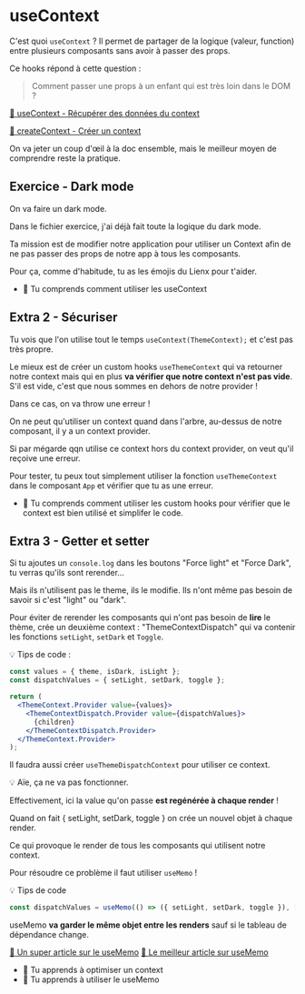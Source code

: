 # useContext

C'est quoi `useContext` ? Il permet de partager de la logique (valeur, function)
entre plusieurs composants sans avoir à passer des props.

Ce hooks répond à cette question :

> Comment passer une props à un enfant qui est très loin dans le DOM ?

[📖 useContext - Récupérer des données du context](https://beta.reactjs.org/apis/usecontext#passing-data-deeply-into-the-tree)

[📖 createContext - Créer un context](https://beta.reactjs.org/apis/react/createContext#createcontext)

On va jeter un coup d'œil à la doc ensemble, mais le meilleur moyen de comprendre reste la pratique.

## Exercice - Dark mode

On va faire un dark mode.

Dans le fichier exercice, j'ai déjà fait toute la logique du dark mode.

Ta mission est de modifier notre application pour utiliser un Context afin
de ne pas passer des props de notre app à tous les composants.

Pour ça, comme d'habitude, tu as les émojis du Lienx pour t'aider.

- 💌 Tu comprends comment utiliser les useContext

## Extra 2 - Sécuriser

Tu vois que l'on utilise tout le temps `useContext(ThemeContext);` et c'est pas
très propre.

Le mieux est de créer un custom hooks `useThemeContext` qui va retourner notre context
mais qui en plus **va vérifier que notre context n'est pas vide**. S'il est vide, c'est que nous sommes en dehors de notre provider !

Dans ce cas, on va throw une erreur !

On ne peut qu'utiliser un context quand dans l'arbre, au-dessus de notre composant,
il y a un context provider.

Si par mégarde qqn utilise ce context hors du context provider, on veut qu'il
reçoive une erreur.

Pour tester, tu peux tout simplement utiliser la fonction `useThemeContext` dans
le composant `App` et vérifier que tu as une erreur.

- 💌 Tu comprends comment utiliser les custom hooks pour vérifier que le context
  est bien utilisé et simplifer le code.

## Extra 3 - Getter et setter

Si tu ajoutes un `console.log` dans les boutons "Force light"
et "Force Dark", tu verras qu'ils sont rerender...

Mais ils n'utilisent pas le theme, ils le modifie. Ils n'ont même pas besoin
de savoir si c'est "light" ou "dark".

Pour éviter de rerender les composants qui n'ont pas besoin de **lire** le thème,
crée un deuxième context : "ThemeContextDispatch" qui va contenir les fonctions
`setLight`, `setDark` et `Toggle`.

💡 Tips de code :

```jsx
const values = { theme, isDark, isLight };
const dispatchValues = { setLight, setDark, toggle };

return (
  <ThemeContext.Provider value={values}>
    <ThemeContextDispatch.Provider value={dispatchValues}>
      {children}
    </ThemeContextDispatch.Provider>
  </ThemeContext.Provider>
);
```

Il faudra aussi créer `useThemeDispatchContext` pour utiliser ce context.

💡 Aïe, ça ne va pas fonctionner.

Effectivement, ici la value qu'on passe **est regénérée à chaque render** !

Quand on fait { setLight, setDark, toggle } on crée un nouvel objet à chaque render.

Ce qui provoque le render de tous les composants qui utilisent notre context.

Pour résoudre ce problème il faut utiliser `useMemo` !

💡 Tips de code

```jsx
const dispatchValues = useMemo(() => ({ setLight, setDark, toggle }), []);
```

useMemo **va garder le même objet entre les renders** sauf si le tableau
de dépendance change.

[📖 Un super article sur le useMemo](https://kentcdodds.com/blog/usememo-and-usecallback)
[📖 Le meilleur article sur useMemo](https://www.joshwcomeau.com/react/usememo-and-usecallback/)

- 💌 Tu apprends à optimiser un context
- 💌 Tu apprends à utiliser le useMemo
